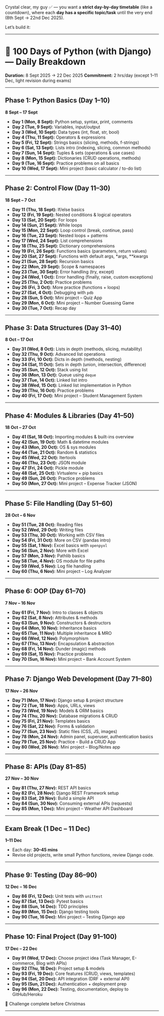 Crystal clear, my guy ✅ — you want a **strict day-by-day timetable** (like a countdown), where each **day has a specific topic/task** until the very end (8th Sept → 22nd Dec 2025).

Let’s build it:

---

# 📅 **100 Days of Python (with Django) — Daily Breakdown**

**Duration:** 8 Sept 2025 → 22 Dec 2025
**Commitment:** 2 hrs/day (except 1–11 Dec, light revision during exams)

---

## **Phase 1: Python Basics (Day 1–10)**

**8 Sept – 17 Sept**

* **Day 1 (Mon, 8 Sept):** Python setup, syntax, print, comments
* **Day 2 (Tue, 9 Sept):** Variables, input/output
* **Day 3 (Wed, 10 Sept):** Data types (int, float, str, bool)
* **Day 4 (Thu, 11 Sept):** Operators & expressions
* **Day 5 (Fri, 12 Sept):** Strings basics (slicing, methods, f-strings)
* **Day 6 (Sat, 13 Sept):** Lists intro (indexing, slicing, common methods)
* **Day 7 (Sun, 14 Sept):** Tuples & sets (operations & use cases)
* **Day 8 (Mon, 15 Sept):** Dictionaries (CRUD operations, methods)
* **Day 9 (Tue, 16 Sept):** Practice problems on all basics
* **Day 10 (Wed, 17 Sept):** Mini project (basic calculator / to-do list)

---

## **Phase 2: Control Flow (Day 11–30)**

**18 Sept – 7 Oct**

* **Day 11 (Thu, 18 Sept):** If/else basics
* **Day 12 (Fri, 19 Sept):** Nested conditions & logical operators
* **Day 13 (Sat, 20 Sept):** For loops
* **Day 14 (Sun, 21 Sept):** While loops
* **Day 15 (Mon, 22 Sept):** Loop control (break, continue, pass)
* **Day 16 (Tue, 23 Sept):** Nested loops + patterns
* **Day 17 (Wed, 24 Sept):** List comprehensions
* **Day 18 (Thu, 25 Sept):** Dictionary comprehensions
* **Day 19 (Fri, 26 Sept):** Functions basics (parameters, return values)
* **Day 20 (Sat, 27 Sept):** Functions with default args, \*args, \*\*kwargs
* **Day 21 (Sun, 28 Sept):** Recursion basics
* **Day 22 (Mon, 29 Sept):** Scope & namespaces
* **Day 23 (Tue, 30 Sept):** Error handling (try, except)
* **Day 24 (Wed, 1 Oct):** Error handling (finally, raise, custom exceptions)
* **Day 25 (Thu, 2 Oct):** Practice problems
* **Day 26 (Fri, 3 Oct):** More practice (functions + loops)
* **Day 27 (Sat, 4 Oct):** Debugging with `pdb`
* **Day 28 (Sun, 5 Oct):** Mini project – Quiz App
* **Day 29 (Mon, 6 Oct):** Mini project – Number Guessing Game
* **Day 30 (Tue, 7 Oct):** Recap day

---

## **Phase 3: Data Structures (Day 31–40)**

**8 Oct – 17 Oct**

* **Day 31 (Wed, 8 Oct):** Lists in depth (methods, slicing, mutability)
* **Day 32 (Thu, 9 Oct):** Advanced list operations
* **Day 33 (Fri, 10 Oct):** Dicts in depth (methods, nesting)
* **Day 34 (Sat, 11 Oct):** Sets in depth (union, intersection, difference)
* **Day 35 (Sun, 12 Oct):** Stack using list
* **Day 36 (Mon, 13 Oct):** Queue using `deque`
* **Day 37 (Tue, 14 Oct):** Linked list intro
* **Day 38 (Wed, 15 Oct):** Linked list implementation in Python
* **Day 39 (Thu, 16 Oct):** Practice problems
* **Day 40 (Fri, 17 Oct):** Mini project – Student Management System

---

## **Phase 4: Modules & Libraries (Day 41–50)**

**18 Oct – 27 Oct**

* **Day 41 (Sat, 18 Oct):** Importing modules & built-ins overview
* **Day 42 (Sun, 19 Oct):** Math & datetime modules
* **Day 43 (Mon, 20 Oct):** OS & sys modules
* **Day 44 (Tue, 21 Oct):** Random & statistics
* **Day 45 (Wed, 22 Oct):** Itertools
* **Day 46 (Thu, 23 Oct):** JSON module
* **Day 47 (Fri, 24 Oct):** Pickle module
* **Day 48 (Sat, 25 Oct):** Virtualenv + pip basics
* **Day 49 (Sun, 26 Oct):** Practice problems
* **Day 50 (Mon, 27 Oct):** Mini project – Expense Tracker (JSON)

---

## **Phase 5: File Handling (Day 51–60)**

**28 Oct – 6 Nov**

* **Day 51 (Tue, 28 Oct):** Reading files
* **Day 52 (Wed, 29 Oct):** Writing files
* **Day 53 (Thu, 30 Oct):** Working with CSV files
* **Day 54 (Fri, 31 Oct):** More on CSV (pandas intro)
* **Day 55 (Sat, 1 Nov):** Excel basics with `openpyxl`
* **Day 56 (Sun, 2 Nov):** More with Excel
* **Day 57 (Mon, 3 Nov):** Pathlib basics
* **Day 58 (Tue, 4 Nov):** OS module for file paths
* **Day 59 (Wed, 5 Nov):** Log file handling
* **Day 60 (Thu, 6 Nov):** Mini project – Log Analyzer

---

## **Phase 6: OOP (Day 61–70)**

**7 Nov – 16 Nov**

* **Day 61 (Fri, 7 Nov):** Intro to classes & objects
* **Day 62 (Sat, 8 Nov):** Attributes & methods
* **Day 63 (Sun, 9 Nov):** Constructors & destructors
* **Day 64 (Mon, 10 Nov):** Inheritance basics
* **Day 65 (Tue, 11 Nov):** Multiple inheritance & MRO
* **Day 66 (Wed, 12 Nov):** Polymorphism
* **Day 67 (Thu, 13 Nov):** Encapsulation & abstraction
* **Day 68 (Fri, 14 Nov):** Dunder (magic) methods
* **Day 69 (Sat, 15 Nov):** Practice problems
* **Day 70 (Sun, 16 Nov):** Mini project – Bank Account System

---

## **Phase 7: Django Web Development (Day 71–80)**

**17 Nov – 26 Nov**

* **Day 71 (Mon, 17 Nov):** Django setup & project structure
* **Day 72 (Tue, 18 Nov):** Apps, URLs, views
* **Day 73 (Wed, 19 Nov):** Models & ORM basics
* **Day 74 (Thu, 20 Nov):** Database migrations & CRUD
* **Day 75 (Fri, 21 Nov):** Templates basics
* **Day 76 (Sat, 22 Nov):** Forms & validation
* **Day 77 (Sun, 23 Nov):** Static files (CSS, JS, images)
* **Day 78 (Mon, 24 Nov):** Admin panel, superuser, authentication basics
* **Day 79 (Tue, 25 Nov):** Practice – Build a CRUD App
* **Day 80 (Wed, 26 Nov):** Mini project – Blog/Notes app

---

## **Phase 8: APIs (Day 81–85)**

**27 Nov – 30 Nov**

* **Day 81 (Thu, 27 Nov):** REST API basics
* **Day 82 (Fri, 28 Nov):** Django REST Framework setup
* **Day 83 (Sat, 29 Nov):** Build a simple API
* **Day 84 (Sun, 30 Nov):** Consuming external APIs (requests)
* **Day 85 (Mon, 1 Dec):** Mini project – Weather API Dashboard

---

## **Exam Break (1 Dec – 11 Dec)**

**1–11 Dec**

* Each day: **30–45 mins**
* Revise old projects, write small Python functions, review Django code.

---

## **Phase 9: Testing (Day 86–90)**

**12 Dec – 16 Dec**

* **Day 86 (Fri, 12 Dec):** Unit tests with `unittest`
* **Day 87 (Sat, 13 Dec):** Pytest basics
* **Day 88 (Sun, 14 Dec):** TDD principles
* **Day 89 (Mon, 15 Dec):** Django testing tools
* **Day 90 (Tue, 16 Dec):** Mini project – Testing Django app

---

## **Phase 10: Final Project (Day 91–100)**

**17 Dec – 22 Dec**

* **Day 91 (Wed, 17 Dec):** Choose project idea (Task Manager, E-commerce, Blog with APIs)
* **Day 92 (Thu, 18 Dec):** Project setup & models
* **Day 93 (Fri, 19 Dec):** Core features (CRUD, views, templates)
* **Day 94 (Sat, 20 Dec):** API integration (DRF + external API)
* **Day 95 (Sun, 21 Dec):** Authentication + deployment prep
* **Day 96 (Mon, 22 Dec):** Testing, documentation, deploy to GitHub/Heroku

🎉 Challenge complete before Christmas

---

